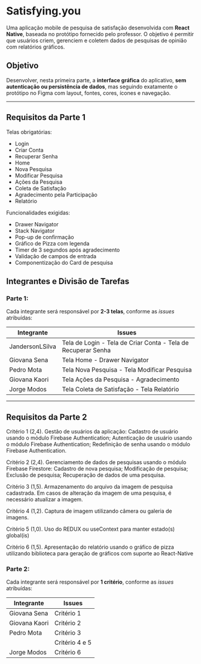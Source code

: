 # Satisfying.you

Uma aplicação mobile de pesquisa de satisfação desenvolvida com **React Native**, baseada no protótipo fornecido pelo professor. O objetivo é permitir que usuários criem, gerenciem e coletem dados de pesquisas de opinião com relatórios gráficos.

## Objetivo

Desenvolver, nesta primeira parte, a **interface gráfica** do aplicativo, **sem autenticação ou persistência de dados**, mas seguindo exatamente o protótipo no Figma com layout, fontes, cores, ícones e navegação.

---

## Requisitos da Parte 1

Telas obrigatórias:
- Login  
- Criar Conta  
- Recuperar Senha  
- Home  
- Nova Pesquisa  
- Modificar Pesquisa  
- Ações da Pesquisa  
- Coleta de Satisfação  
- Agradecimento pela Participação  
- Relatório

Funcionalidades exigidas:
- Drawer Navigator  
- Stack Navigator  
- Pop-up de confirmação  
- Gráfico de Pizza com legenda  
- Timer de 3 segundos após agradecimento  
- Validação de campos de entrada  
- Componentização do Card de pesquisa

## Integrantes e Divisão de Tarefas

### Parte 1:
Cada integrante será responsável por **2-3 telas**, conforme as *issues* atribuídas:

| Integrante | Issues |
|-----------|------------------|
| JandersonLSilva | Tela de Login - Tela de Criar Conta - Tela de Recuperar Senha |
| Giovana Sena | Tela Home - Drawer Navigator |
| Pedro Mota | Tela Nova Pesquisa - Tela Modificar Pesquisa|
| Giovana Kaori |  Tela Ações da Pesquisa - Agradecimento |
| Jorge Modos | Tela Coleta de Satisfação - Tela Relatório |


---

## Requisitos da Parte 2

Critério 1 (2,4). Gestão de usuários da aplicação:
Cadastro de usuário usando o módulo Firebase Authentication;
Autenticação de usuário usando o módulo Firebase Authentication;
Redefinição de senha usando o módulo Firebase Authentication.

Critério 2 (2,4). Gerenciamento de dados de pesquisas usando o módulo Firebase Firestore:
Cadastro de nova pesquisa;
Modificação de pesquisa;
Exclusão de pesquisa;
Recuperação de dados de uma pesquisa.

Critério 3 (1,5). Armazenamento do arquivo da imagem de pesquisa cadastrada. Em casos de alteração da imagem de uma pesquisa, é necessário atualizar a imagem.

Critério 4 (1,2). Captura de imagem utilizando câmera ou galeria de imagens.

Critério 5 (1,0). Uso do REDUX ou useContext para manter estado(s) global(is)

Critério 6 (1,5). Apresentação do relatório usando o gráfico de pizza utilizando biblioteca para geração de gráficos com suporte ao React-Native


### Parte 2:
Cada integrante será responsável por **1 critério**, conforme as *issues* atribuídas:

| Integrante | Issues |
|------------|--------|
| Giovana Sena| Critério 1 |
| Giovana Kaori | Critério 2 |
| Pedro Mota | Critério 3 |
|  | Critério 4 e 5 |
| Jorge Modos | Critério 6 |
